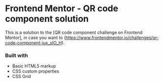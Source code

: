 # Frontend Mentor - QR code component solution

This is a solution to the [QR code component challenge on Frontend Mentor], in case you want to (https://www.frontendmentor.io/challenges/qr-code-component-iux_sIO_H).

### Built with

- Basic HTML5 markup
- CSS custom properties
- CSS Grid
